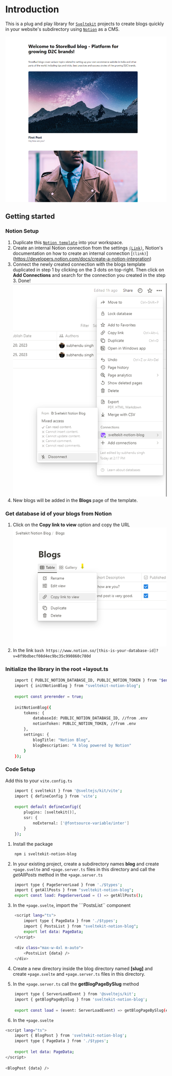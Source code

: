 # Introduction

This is a plug and play library for [`Sveltekit`](https://kit.svelte.dev/) projects to create blogs quickly in your website's subdirectory using [`Notion`](https://www.notion.so/) as a CMS.

![Screenshot of the b sveltekit notion blog demo](https://github.com/subhendupsingh/sveltekit-notion-blog/blob/main/static/sveltekit-notion-blog-preview-1.png)

## Getting started

### Notion Setup
1. Duplicate this [`Notion template`](https://www.notion.so/Sveltekit-Notion-Blog-b3c283e482cc4a75b11cd216c71f4158?pvs=4) into your workspace.
2. Create an internal Notion connection from the settings [`(Link)`](https://www.notion.so/my-integrations), Notion's documentation on how to create an internal connection [`(link)`] (https://developers.notion.com/docs/create-a-notion-integration)
3. Connect the newly created connection with the blogs template duplicated in step 1 by clicking on the 3 dots on top-right. Then click on **Add Connections** and search for the connection you created in the step 3. Done!
![Add connection to Notion page](https://github.com/subhendupsingh/sveltekit-notion-blog/blob/main/static/notion-add-connection.png)
4. New blogs will be added in the **Blogs** page of the template.

### Get database id of your blogs from Notion

1. Click on the **Copy link to view** option and copy the URL
![Screenshot of how to get database ID from notion](https://github.com/subhendupsingh/sveltekit-notion-blog/blob/main/static/notion-database-id.png)
2. In the link
```bash https://www.notion.so/[this-is-your-database-id]?v=8f9bdbecf08d4ec9bc35c990860c780d```

### Initialize the library in the root +layout.ts

```bash
    import { PUBLIC_NOTION_DATABASE_ID, PUBLIC_NOTION_TOKEN } from "$env/static/public";
    import { initNotionBlog } from "sveltekit-notion-blog";

    export const prerender = true;

    initNotionBlog({
        tokens: {
            databaseId: PUBLIC_NOTION_DATABASE_ID, //from .env
            notionToken: PUBLIC_NOTION_TOKEN, //from .env
        },
        settings: {
            blogTitle: "Notion Blog",
            blogDescription: "A blog powered by Notion"
        }
    });
```

### Code Setup

Add this to your `vite.config.ts`
```bash
    import { sveltekit } from '@sveltejs/kit/vite';
    import { defineConfig } from 'vite';
    
    export default defineConfig({
    	plugins: [sveltekit()],
    	ssr: {
    		noExternal: ['@fontsource-variable/inter']
    	}
    });

```

1. Install the package

```bash
    npm i sveltekit-notion-blog
```

2. In your existing project, create a subdirectory names **blog** and create ```+page.svelte``` and ```+page.server.ts``` files in this directory and call the _getAllPosts_ method in the ```+page.server.ts```

```bash
    import type { PageServerLoad } from './$types';
    import { getAllPosts } from "sveltekit-notion-blog";
    export const load: PageServerLoad = () => getAllPosts();
```

3. In the ```+page.svelte```, import the ```PostsList`` component

```bash
    <script lang="ts">
        import type { PageData } from './$types';
        import { PostsList } from "sveltekit-notion-blog";
        export let data: PageData;
    </script>

    <div class="max-w-4xl m-auto">
        <PostsList {data} />
    </div>
```

4. Create a new directory inside the blog directory named **[slug]** and create ```+page.svelte``` and ```+page.server.ts``` files in this directory.

5. In the ```+page.server.ts``` call the **getBlogPageBySlug** method

```bash
    import type { ServerLoadEvent } from '@sveltejs/kit';
    import { getBlogPageBySlug } from 'sveltekit-notion-blog';

    export const load = (event: ServerLoadEvent) => getBlogPageBySlug(event);
```

6. In the ```+page.svelte```

```bash
<script lang="ts">
    import { BlogPost } from 'sveltekit-notion-blog';
    import type { PageData } from './$types';
    
    export let data: PageData;
</script>

<BlogPost {data} />
```
